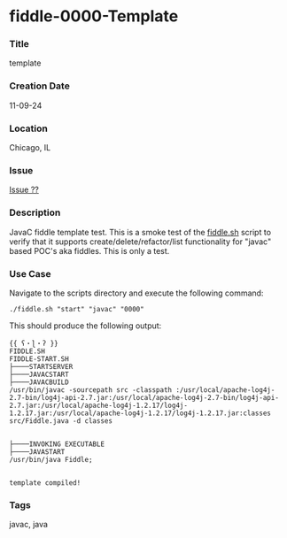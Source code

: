 fiddle-0000-Template
======

### Title

template


### Creation Date

11-09-24


### Location

Chicago, IL


### Issue

[Issue ??](https://github.com/bradyhouse/house/issues/??)


### Description

JavaC fiddle template test.  This is a smoke test of the [fiddle.sh](../../scripts/fiddle.sh) script to verify that
it supports create/delete/refactor/list functionality for "javac" based POC's aka fiddles. This is only a test.


### Use Case

Navigate to the scripts directory and execute the following command:

    ./fiddle.sh "start" "javac" "0000"
    
This should produce the following output:

    {{ ʕ・ɭ・ʔ }}
    FIDDLE.SH
    FIDDLE-START.SH
    ├────STARTSERVER
    ├────JAVACSTART
    ├────JAVACBUILD
    /usr/bin/javac -sourcepath src -classpath :/usr/local/apache-log4j-2.7-bin/log4j-api-2.7.jar:/usr/local/apache-log4j-2.7-bin/log4j-api-2.7.jar:/usr/local/apache-log4j-1.2.17/log4j-1.2.17.jar:/usr/local/apache-log4j-1.2.17/log4j-1.2.17.jar:classes src/Fiddle.java -d classes
    
    
    ├────INVOKING EXECUTABLE
    ├────JAVASTART
    /usr/bin/java Fiddle;
    
    
    template compiled!


### Tags

javac, java
